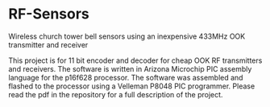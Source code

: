 # RF-Sensors
Wireless church tower bell sensors using an inexpensive 433MHz OOK transmitter and receiver

This project is for 11 bit encoder and decoder for cheap OOK RF transmitters and receivers.
The software is written in Arizona Microchip PIC assembly language for the p16f628 processor.
The software was assembled and flashed to the processor using a Velleman P8048 PIC programmer.
Please read the pdf in the repository for a full description of the project.
